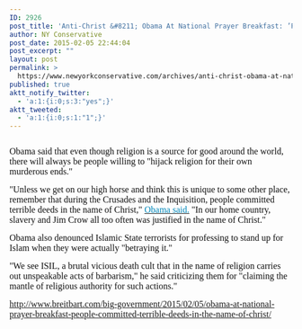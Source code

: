 ```yaml
---
ID: 2926
post_title: 'Anti-Christ &#8211; Obama At National Prayer Breakfast: ’People Committed Terrible Deeds In The Name of Christ’'
author: NY Conservative
post_date: 2015-02-05 22:44:04
post_excerpt: ""
layout: post
permalink: >
  https://www.newyorkconservative.com/archives/anti-christ-obama-at-national-prayer-breakfast-people-committed-terrible-deeds-in-the-name-of-christ/
published: true
aktt_notify_twitter:
  - 'a:1:{i:0;s:3:"yes";}'
aktt_tweeted:
  - 'a:1:{i:0;s:1:"1";}'
---
```

<p><img src="http://www.newyorkconservative.com/wp-content/uploads/2015/02/020615_0343_AntiChristO1.jpg" alt="" />
	</p><p><span style="color:#111111;font-family:Times New Roman;font-size:12pt">Obama said that even though religion is a source for good around the world, there will always be people willing to "hijack religion for their own murderous ends."
</span></p><p><span style="color:#111111;font-family:Times New Roman;font-size:12pt">"Unless we get on our high horse and think this is unique to some other place, remember that during the Crusades and the Inquisition, people committed terrible deeds in the name of Christ," <a href="http://www.c-span.org/video/?324188-1/2015-national-prayer-breakfast"><span style="color:#0088bb">Obama said.</span></a> "In our home country, slavery and Jim Crow all too often was justified in the name of Christ."
</span></p><p><span style="color:#111111;font-family:Times New Roman;font-size:12pt">Obama also denounced Islamic State terrorists for professing to stand up for Islam when they were actually "betraying it."
</span></p><p><span style="color:#111111;font-family:Times New Roman;font-size:12pt">"We see ISIL, a brutal vicious death cult that in the name of religion carries out unspeakable acts of barbarism," he said criticizing them for "claiming the mantle of religious authority for such actions."
</span></p><p><a href="http://www.breitbart.com/big-government/2015/02/05/obama-at-national-prayer-breakfast-people-committed-terrible-deeds-in-the-name-of-christ/"><span style="font-family:Times New Roman;font-size:12pt">http://www.breitbart.com/big-government/2015/02/05/obama-at-national-prayer-breakfast-people-committed-terrible-deeds-in-the-name-of-christ/</span></a><span style="color:#111111;font-family:Times New Roman;font-size:12pt">
		</span></p><p><span style="color:#111111;font-family:Times New Roman;font-size:12pt">
		</span> </p>
